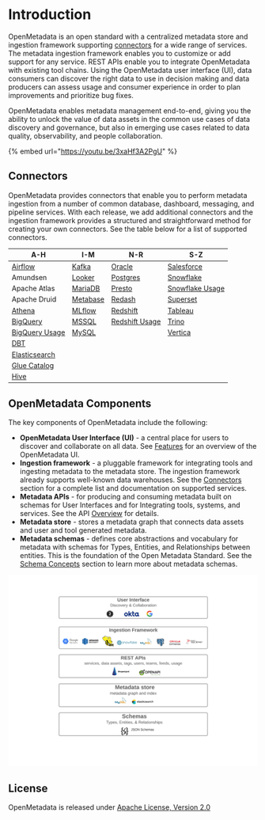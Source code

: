 # Introduction

OpenMetadata is an open standard with a centralized metadata store and ingestion framework supporting [connectors](install/metadata-ingestion/connectors/) for a wide range of services. The metadata ingestion framework enables you to customize or add support for any service. REST APIs enable you to integrate OpenMetadata with existing tool chains. Using the OpenMetadata user interface (UI), data consumers can discover the right data to use in decision making and data producers can assess usage and consumer experience in order to plan improvements and prioritize bug fixes.

OpenMetadata enables metadata management end-to-end, giving you the ability to unlock the value of data assets in the common use cases of data discovery and governance, but also in emerging use cases related to data quality, observability, and people collaboration.

{% embed url="https://youtu.be/3xaHf3A2PgU" %}

## Connectors

OpenMetadata provides connectors that enable you to perform metadata ingestion from a number of common database, dashboard, messaging, and pipeline services. With each release, we add additional connectors and the ingestion framework provides a structured and straightforward method for creating your own connectors. See the table below for a list of supported connectors.

| A-H                                                         | I-M                                             | N-R                                                         | S-Z                                                           |
| ----------------------------------------------------------- | ----------------------------------------------- | ----------------------------------------------------------- | ------------------------------------------------------------- |
| [Airflow](install/metadata-ingestion/airflow/)              | [Kafka](openmetadata/connectors/kafka.md)       | [Oracle](openmetadata/connectors/oracle.md)                 | [Salesforce](openmetadata/connectors/salesforce.md)           |
| Amundsen                                                    | [Looker](openmetadata/connectors/looker.md)     | [Postgres](openmetadata/connectors/postgres.md)             | [Snowflake](openmetadata/connectors/snowflake.md)             |
| Apache Atlas                                                | [MariaDB](connectors/mariadb.md)                | [Presto](openmetadata/connectors/presto.md)                 | [Snowflake Usage](openmetadata/connectors/snowflake-usage.md) |
| Apache Druid                                                | [Metabase](openmetadata/connectors/metabase.md) | [Redash](openmetadata/connectors/redash.md)                 | [Superset](openmetadata/connectors/superset.md)               |
| [Athena](openmetadata/connectors/athena.md)                 | [MLflow](connectors/mlflow.md)                  | [Redshift](openmetadata/connectors/redshift.md)             | [Tableau](openmetadata/connectors/tableau.md)                 |
| [BigQuery](openmetadata/connectors/bigquery.md)             | [MSSQL](openmetadata/connectors/mssql.md)       | [Redshift Usage](openmetadata/connectors/redshift-usage.md) | [Trino](openmetadata/connectors/trino.md)                     |
| [BigQuery Usage](openmetadata/connectors/bigquery-usage.md) | [MySQL](openmetadata/connectors/mysql.md)       |                                                             | [Vertica](openmetadata/connectors/vertica.md)                 |
| [DBT](broken-reference/)                                    |                                                 |                                                             |                                                               |
| [Elasticsearch](openmetadata/connectors/elastic-search.md)  |                                                 |                                                             |                                                               |
| [Glue Catalog](connectors/glue-catalog.md)                  |                                                 |                                                             |                                                               |
| [Hive](openmetadata/connectors/hive.md)                     |                                                 |                                                             |                                                               |

## OpenMetadata Components

The key components of OpenMetadata include the following:

* **OpenMetadata User Interface (UI)** - a central place for users to discover and collaborate on all data. See [Features](features.md) for an overview of the OpenMetadata UI.
* **Ingestion framework** - a pluggable framework for integrating tools and ingesting metadata to the metadata store. The ingestion framework already supports well-known data warehouses. See the [Connectors](./#connectors) section for a complete list and documentation on supported services.
* **Metadata APIs** - for producing and consuming metadata built on schemas for User Interfaces and for Integrating tools, systems, and services. See the API [Overview](openmetadata-apis/apis/overview.md) for details.
* **Metadata store** - stores a metadata graph that connects data assets and user and tool generated metadata.
* **Metadata schemas** - defines core abstractions and vocabulary for metadata with schemas for Types, Entities, and Relationships between entities. This is the foundation of the Open Metadata Standard. See the [Schema Concepts](openmetadata-apis/schemas/overview.md) section to learn more about metadata schemas.

![](<.gitbook/assets/openmetadata-overview (1).png>)

## License

OpenMetadata is released under [Apache License, Version 2.0](http://www.apache.org/licenses/LICENSE-2.0)
